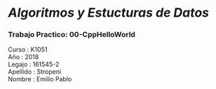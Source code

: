 # ***Algoritmos y Estucturas de Datos***
###  Trabajo Practico: 00-CppHelloWorld

Curso : K1051<br>
Año : 2018<br>
Legajo : 161545-2<br>
Apellido : Stropeni<br>
Nombre : Emilio Pablo<br>

